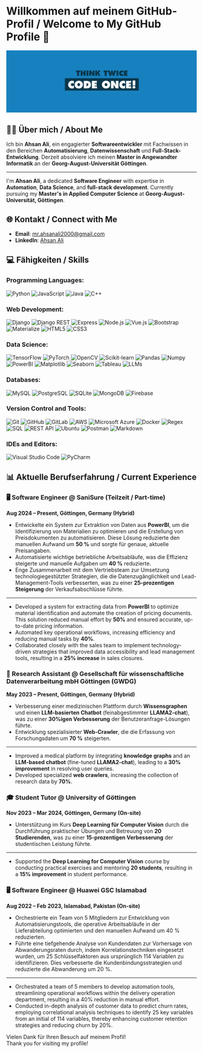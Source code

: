 # Willkommen auf meinem GitHub-Profil / Welcome to My GitHub Profile 👋

![Profile Background](./5877770.png)


## 👨‍💻 Über mich / About Me
Ich bin **Ahsan Ali**, ein engagierter **Softwareentwickler** mit Fachwissen in den Bereichen **Automatisierung**, **Datenwissenschaft** und **Full-Stack-Entwicklung**. Derzeit absolviere ich meinen **Master in Angewandter Informatik** an der **Georg-August-Universität Göttingen**.

___

I'm **Ahsan Ali**, a dedicated **Software Engineer** with expertise in **Automation**, **Data Science**, and **full-stack development**. Currently pursuing my **Master's in Applied Computer Science** at **Georg-August-Universität, Göttingen**.



## 🌐 Kontakt / Connect with Me
- **Email**: [mr.ahsanali2000@gmail.com](mailto:mr.ahsanali2000@gmail.com)
- **LinkedIn**: [Ahsan Ali](https://www.linkedin.com/in/ahsan-ali)



## 💻 Fähigkeiten / Skills
### Programming Languages:
![Python](https://img.shields.io/badge/Python-3776AB?style=for-the-badge&logo=python&logoColor=white)
![JavaScript](https://img.shields.io/badge/JavaScript-F7DF1E?style=for-the-badge&logo=javascript&logoColor=black)
![Java](https://img.shields.io/badge/Java-007396?style=for-the-badge&logo=java&logoColor=white)
![C++](https://img.shields.io/badge/C++-00599C?style=for-the-badge&logo=cplusplus&logoColor=white)

### Web Development:
![Django](https://img.shields.io/badge/Django-092E20?style=for-the-badge&logo=django&logoColor=white)
![Django REST](https://img.shields.io/badge/Django%20REST-ff1709?style=for-the-badge&logo=django&logoColor=white)
![Express](https://img.shields.io/badge/Express-000000?style=for-the-badge&logo=express&logoColor=white)
![Node.js](https://img.shields.io/badge/Node.js-339933?style=for-the-badge&logo=nodedotjs&logoColor=white)
![Vue.js](https://img.shields.io/badge/Vue.js-4FC08D?style=for-the-badge&logo=vuedotjs&logoColor=white)
![Bootstrap](https://img.shields.io/badge/Bootstrap-7952B3?style=for-the-badge&logo=bootstrap&logoColor=white)
![Materialize](https://img.shields.io/badge/Materialize-EE6E73?style=for-the-badge&logo=material-design&logoColor=white)
![HTML5](https://img.shields.io/badge/HTML5-E34F26?style=for-the-badge&logo=html5&logoColor=white)
![CSS3](https://img.shields.io/badge/CSS3-1572B6?style=for-the-badge&logo=css3&logoColor=white)

### Data Science:
![TensorFlow](https://img.shields.io/badge/TensorFlow-FF6F00?style=for-the-badge&logo=tensorflow&logoColor=white)
![PyTorch](https://img.shields.io/badge/PyTorch-EE4C2C?style=for-the-badge&logo=pytorch&logoColor=white)
![OpenCV](https://img.shields.io/badge/OpenCV-5C3EE8?style=for-the-badge&logo=opencv&logoColor=white)
![Scikit-learn](https://img.shields.io/badge/Scikit--learn-F7931E?style=for-the-badge&logo=scikit-learn&logoColor=white)
![Pandas](https://img.shields.io/badge/Pandas-150458?style=for-the-badge&logo=pandas&logoColor=white)
![Numpy](https://img.shields.io/badge/Numpy-013243?style=for-the-badge&logo=numpy&logoColor=white)
![PowerBI](https://img.shields.io/badge/PowerBI-F2C811?style=for-the-badge&logo=powerbi&logoColor=black)
![Matplotlib](https://img.shields.io/badge/Matplotlib-11557C?style=for-the-badge&logo=matplotlib&logoColor=white)
![Seaborn](https://img.shields.io/badge/Seaborn-4B8BBE?style=for-the-badge&logo=python&logoColor=white)
![Tableau](https://img.shields.io/badge/Tableau-E97627?style=for-the-badge&logo=tableau&logoColor=white)
![LLMs](https://img.shields.io/badge/LLMs-00599C?style=for-the-badge&logo=ai)

### Databases:
![MySQL](https://img.shields.io/badge/MySQL-4479A1?style=for-the-badge&logo=mysql&logoColor=white)
![PostgreSQL](https://img.shields.io/badge/PostgreSQL-4169E1?style=for-the-badge&logo=postgresql&logoColor=white)
![SQLite](https://img.shields.io/badge/SQLite-003B57?style=for-the-badge&logo=sqlite&logoColor=white)
![MongoDB](https://img.shields.io/badge/MongoDB-47A248?style=for-the-badge&logo=mongodb&logoColor=white)
![Firebase](https://img.shields.io/badge/Firebase-FFCA28?style=for-the-badge&logo=firebase&logoColor=white)

### Version Control and Tools:
![Git](https://img.shields.io/badge/Git-F05032?style=for-the-badge&logo=git&logoColor=white)
![GitHub](https://img.shields.io/badge/GitHub-181717?style=for-the-badge&logo=github&logoColor=white)
![GitLab](https://img.shields.io/badge/GitLab-FC6D26?style=for-the-badge&logo=gitlab&logoColor=white)
![AWS](https://img.shields.io/badge/AWS-232F3E?style=for-the-badge&logo=amazonaws&logoColor=white)
![Microsoft Azure](https://img.shields.io/badge/Microsoft%20Azure-0089D6?style=for-the-badge&logo=microsoftazure&logoColor=white)
![Docker](https://img.shields.io/badge/Docker-2496ED?style=for-the-badge&logo=docker&logoColor=white)
![Regex](https://img.shields.io/badge/Regex-00599C?style=for-the-badge&logo=regex&logoColor=white)
![SQL](https://img.shields.io/badge/SQL-003B57?style=for-the-badge&logo=sql&logoColor=white)
![REST API](https://img.shields.io/badge/REST%20API-FF6F00?style=for-the-badge&logo=restapi&logoColor=white)
![Ubuntu](https://img.shields.io/badge/Ubuntu-E95420?style=for-the-badge&logo=ubuntu&logoColor=white)
![Postman](https://img.shields.io/badge/Postman-FF6C37?style=for-the-badge&logo=postman&logoColor=white)
![Markdown](https://img.shields.io/badge/Markdown-000000?style=for-the-badge&logo=markdown&logoColor=white)

### IDEs and Editors:
![Visual Studio Code](https://img.shields.io/badge/Visual%20Studio%20Code-0078D4?style=for-the-badge&logo=visual-studio-code&logoColor=white)
![PyCharm](https://img.shields.io/badge/PyCharm-000000?style=for-the-badge&logo=pycharm&logoColor=white)





## 📊 Aktuelle Berufserfahrung / Current Experience

### 🖥️ Software Engineer @ SaniSure (Teilzeit / Part-time)
**Aug 2024 – Present, Göttingen, Germany (Hybrid)**

- Entwickelte ein System zur Extraktion von Daten aus **PowerBI**, um die Identifizierung von Materialien zu optimieren und die Erstellung von Preisdokumenten zu automatisieren. Diese Lösung reduzierte den manuellen Aufwand um **50 %** und sorgte für genaue, aktuelle Preisangaben.
- Automatisierte wichtige betriebliche Arbeitsabläufe, was die Effizienz steigerte und manuelle Aufgaben um **40 %** reduzierte.
- Enge Zusammenarbeit mit dem Vertriebsteam zur Umsetzung technologiegestützter Strategien, die die Datenzugänglichkeit und Lead-Management-Tools verbesserten, was zu einer **25-prozentigen Steigerung** der Verkaufsabschlüsse führte.
  
<hr>

- Developed a system for extracting data from **PowerBI** to optimize material identification and automate the creation of pricing documents. This solution reduced manual effort by **50%** and ensured accurate, up-to-date pricing information.
- Automated key operational workflows, increasing efficiency and reducing manual tasks by **40%**.
- Collaborated closely with the sales team to implement technology-driven strategies that improved data accessibility and lead management tools, resulting in a **25% increase** in sales closures.



### 📡 Research Assistant @ Gesellschaft für wissenschaftliche Datenverarbeitung mbH Göttingen (GWDG)
**May 2023 – Present, Göttingen, Germany (Hybrid)**

- Verbesserung einer medizinischen Plattform durch **Wissensgraphen** und einen **LLM-basierten Chatbot** (feinabgestimmter **LLAMA2-chat**), was zu einer **30%igen Verbesserung** der Benutzeranfrage-Lösungen führte.
- Entwicklung spezialisierter **Web-Crawler**, die die Erfassung von Forschungsdaten um **70 %** steigerten.

<hr>

- Improved a medical platform by integrating **knowledge graphs** and an **LLM-based chatbot** (fine-tuned **LLAMA2-chat**), leading to a **30% improvement** in resolving user queries.
- Developed specialized **web crawlers**, increasing the collection of research data by **70%**.


### 🎓 Student Tutor @ University of Göttingen
**Nov 2023 – Mar 2024, Göttingen, Germany (On-site)**

- Unterstützung im Kurs **Deep Learning für Computer Vision** durch die Durchführung praktischer Übungen und Betreuung von **20 Studierenden**, was zu einer **15-prozentigen Verbesserung** der studentischen Leistung führte.

<hr>

- Supported the **Deep Learning for Computer Vision** course by conducting practical exercises and mentoring **20 students**, resulting in a **15% improvement** in student performance.


### 🖥️ Software Engineer @ Huawei GSC Islamabad
**Aug 2022 – Feb 2023, Islamabad, Pakistan (On-site)**

- Orchestrierte ein Team von 5 Mitgliedern zur Entwicklung von Automatisierungstools, die operative Arbeitsabläufe in der Lieferabteilung optimierten und den manuellen Aufwand um 40 % reduzierten.
- Führte eine tiefgehende Analyse von Kundendaten zur Vorhersage von Abwanderungsraten durch, indem Korrelationstechniken eingesetzt wurden, um 25 Schlüsselfaktoren aus ursprünglich 114 Variablen zu identifizieren. Dies verbesserte die Kundenbindungsstrategien und reduzierte die Abwanderung um 20 %.

<hr>

- Orchestrated a team of 5 members to develop automation tools, streamlining operational workflows within the delivery operation department, resulting in a 40% reduction in manual effort.
- Conducted in-depth analysis of customer data to predict churn rates, employing correlational analysis techniques to identify 25 key variables from  an initial of 114 variables, thereby enhancing customer retention strategies and reducing churn by 20%.




Vielen Dank für Ihren Besuch auf meinem Profil!  
Thank you for visiting my profile!
